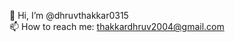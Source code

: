 👋 Hi, I’m @dhruvthakkar0315<br>
📫 How to reach me: thakkardhruv2004@gmail.com

<!---
dhruvthakkar0315/dhruvthakkar0315 is a ✨ special ✨ repository because its `README.md` (this file) appears on your GitHub profile.
You can click the Preview link to take a look at your changes.
--->
